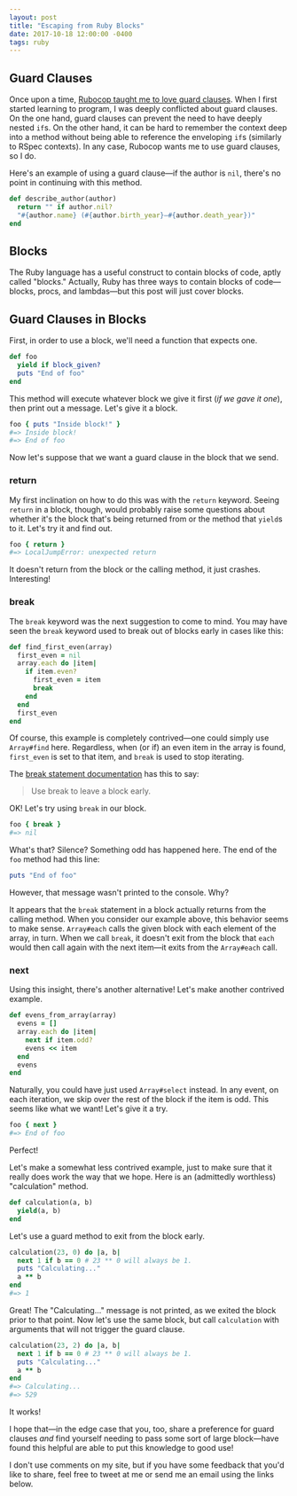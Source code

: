 ```yaml
---
layout: post
title: "Escaping from Ruby Blocks"
date: 2017-10-18 12:00:00 -0400
tags: ruby
---
```


## Guard Clauses

Once upon a time, [Rubocop taught me to love guard clauses](http://rubocop.readthedocs.io/en/latest/cops_style/#styleguardclause). When I first started learning to program, I was deeply conflicted about guard clauses. On the one hand, guard clauses can prevent the need to have deeply nested `if`s. On the other hand, it can be hard to remember the context deep into a method without being able to reference the enveloping `if`s (similarly to RSpec contexts). In any case, Rubocop wants me to use guard clauses, so I do.

Here's an example of using a guard clause—if the author is `nil`, there's no point in continuing with this method.

```ruby
def describe_author(author)
  return "" if author.nil?
  "#{author.name} (#{author.birth_year}–#{author.death_year})"
end
```

## Blocks

The Ruby language has a useful construct to contain blocks of code, aptly called "blocks." Actually, Ruby has three ways to contain blocks of code—blocks, procs, and lambdas—but this post will just cover blocks.

## Guard Clauses in Blocks

First, in order to use a block, we'll need a function that expects one.

```ruby
def foo
  yield if block_given?
  puts "End of foo"
end
```

This method will execute whatever block we give it first (*if we gave it one*), then print out a message. Let's give it a block.

```ruby
foo { puts "Inside block!" }
#=> Inside block!
#=> End of foo
```

Now let's suppose that we want a guard clause in the block that we send.

### return

My first inclination on how to do this was with the `return` keyword. Seeing `return` in a block, though, would probably raise some questions about whether it's the block that's being returned from or the method that `yield`s to it. Let's try it and find out.

```ruby
foo { return }
#=> LocalJumpError: unexpected return
```

It doesn't return from the block or the calling method, it just crashes. Interesting!

### break

The `break` keyword was the next suggestion to come to mind. You may have seen the `break` keyword used to break out of blocks early in cases like this:

```ruby
def find_first_even(array)
  first_even = nil
  array.each do |item|
    if item.even?
      first_even = item
      break
    end
  end
  first_even
end
```

Of course, this example is completely contrived—one could simply use `Array#find` here. Regardless, when (or if) an even item in the array is found, `first_even` is set to that item, and `break` is used to stop iterating.

The [break statement documentation](http://ruby-doc.org/core-2.3.4/doc/syntax/control_expressions_rdoc.html#label-break+Statement) has this to say:

> Use break to leave a block early.

OK! Let's try using `break` in our block.

```ruby
foo { break }
#=> nil
```

What's that? Silence? Something odd has happened here. The end of the `foo` method had this line:

```ruby
puts "End of foo"
```

However, that message wasn't printed to the console. Why? 

It appears that the `break` statement in a block actually returns from the calling method. When you consider our example above, this behavior seems to make sense. `Array#each` calls the given block with each element of the array, in turn. When we call `break`, it doesn't exit from the block that `each` would then call again with the next item—it exits from the `Array#each` call.

### next

Using this insight, there's another alternative! Let's make another contrived example.

```ruby
def evens_from_array(array)
  evens = []
  array.each do |item|
    next if item.odd?
    evens << item
  end
  evens
end
```

Naturally, you could have just used `Array#select` instead. In any event, on each iteration, we skip over the rest of the block if the item is odd. This seems like what we want! Let's give it a try.

```ruby
foo { next }
#=> End of foo
```

Perfect!

Let's make a somewhat less contrived example, just to make sure that it really does work the way that we hope. Here is an (admittedly worthless) "calculation" method.

```ruby
def calculation(a, b)
  yield(a, b)
end
```

Let's use a guard method to exit from the block early.

```ruby
calculation(23, 0) do |a, b|
  next 1 if b == 0 # 23 ** 0 will always be 1.
  puts "Calculating..."
  a ** b
end
#=> 1
```

Great! The "Calculating..." message is not printed, as we exited the block prior to that point. Now let's use the same block, but call `calculation` with arguments that will not trigger the guard clause.

```ruby
calculation(23, 2) do |a, b|
  next 1 if b == 0 # 23 ** 0 will always be 1.
  puts "Calculating..."
  a ** b
end
#=> Calculating...
#=> 529
```

It works!

I hope that—in the edge case that you, too, share a preference for guard clauses *and* find yourself needing to pass some sort of large block—have found this helpful are able to put this knowledge to good use!

I don't use comments on my site, but if you have some feedback that you'd like to share, feel free to tweet at me or send me an email using the links below.
